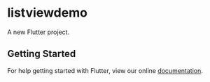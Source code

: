 # listviewdemo

A new Flutter project.

## Getting Started

For help getting started with Flutter, view our online
[documentation](https://flutter.io/).
